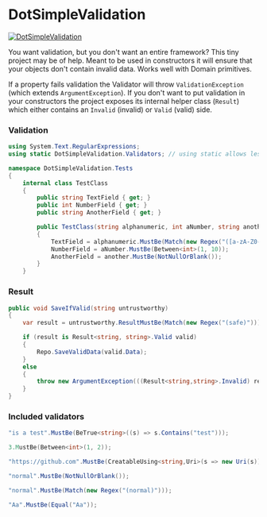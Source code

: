 # DotSimpleValidation

[![DotSimpleValidation](https://img.shields.io/nuget/v/DotSimpleValidation )](https://www.nuget.org/packages/DotSimpleValidation/)

You want validation, but you don't want an entire framework? This tiny project may be of help.
Meant to be used in constructors it will ensure that your objects don't contain invalid data. 
Works well with Domain primitives.

If a property fails validation the Validator will throw `ValidationException` (which extends `ArgumentException`). If you don't want to put validation in your constructors the project exposes its internal helper class (`Result`) which either contains an `Invalid` (invalid) or `Valid` (valid) side. 

### Validation

```C#
using System.Text.RegularExpressions;
using static DotSimpleValidation.Validators; // using static allows less verbose usage

namespace DotSimpleValidation.Tests
{
    internal class TestClass
    {
        public string TextField { get; }
        public int NumberField { get; }
        public string AnotherField { get; }

        public TestClass(string alphanumeric, int aNumber, string another)
        {
            TextField = alphanumeric.MustBe(Match(new Regex("([a-zA-Z0-9])")));
            NumberField = aNumber.MustBe(Between<int>(1, 10));
            AnotherField = another.MustBe(NotNullOrBlank());
        }
    }
```

### Result

```C#
public void SaveIfValid(string untrustworthy)
{
    var result = untrustworthy.ResultMustBe(Match(new Regex("(safe)")));

    if (result is Result<string, string>.Valid valid)
    {
        Repo.SaveValidData(valid.Data);
    }
    else
    {
        throw new ArgumentException(((Result<string,string>.Invalid) result).Error);    
    } 
}
```

### Included validators

```C#
"is a test".MustBe(BeTrue<string>((s) => s.Contains("test")));
```

```C#
3.MustBe(Between<int>(1, 2));
```

```C#
"https://github.com".MustBe(CreatableUsing<string,Uri>(s => new Uri(s)));
```

```C#
"normal".MustBe(NotNullOrBlank());
```

```C#
"normal".MustBe(Match(new Regex("(normal)")));
```

```C#
"Aa".MustBe(Equal("Aa"));
```
